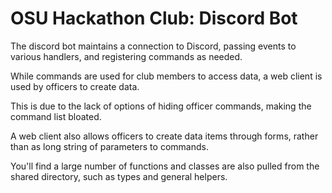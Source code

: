 # OSU Hackathon Club: Discord Bot

The discord bot maintains a connection to Discord, passing events to various handlers, and registering commands as needed.

While commands are used for club members to access data, a web client is used by officers to create data.

This is due to the lack of options of hiding officer commands, making the command list bloated.

A web client also allows officers to create data items through forms, rather than as long string of parameters to commands.

You'll find a large number of functions and classes are also pulled from the shared directory, such as types and general helpers.
